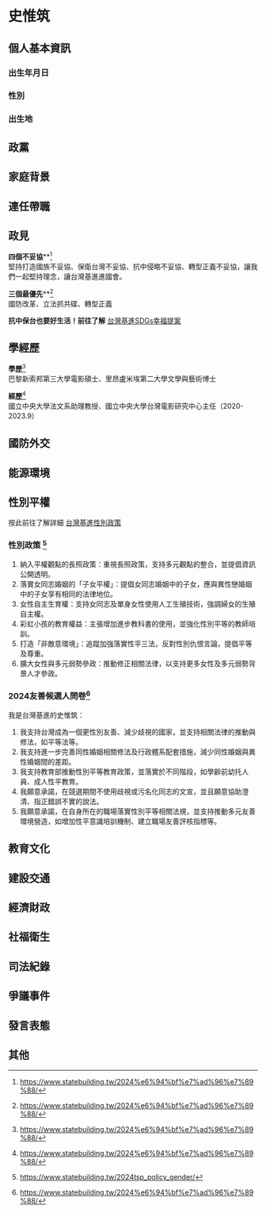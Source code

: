 # 史惟筑

## 個人基本資訊

### 出生年月日

### 性別

### 出生地

## 政黨

## 家庭背景

## 連任帶職

## 政見

**四個不妥協****[^1]    
堅持打造國族不妥協、保衛台灣不妥協、抗中侵略不妥協、轉型正義不妥協，讓我們一起堅持理念，讓台灣基進進國會。

**三個最優先****[^1]    
國防改革、立法抓共碟、轉型正義  

**抗中保台也要好生活！前往了解**
[台灣基進SDGs幸福提案](https://www.statebuilding.tw/tag/2024%e5%9f%ba%e9%80%b2%e6%94%bf%e7%ad%96%ef%bc%8d%e5%b9%b8%e7%a6%8f%e6%8f%90%e6%a1%88/)
[^1]:https://www.statebuilding.tw/2024%e6%94%bf%e7%ad%96%e7%89%88/

## 學經歷

**學歷**[^1]  
巴黎新索邦第三大學電影碩士、里昂盧米埃第二大學文學與藝術博士   

**經歷**[^1]  
國立中央大學法文系助理教授、國立中央大學台灣電影研究中心主任（2020-2023.9）
[^1]: https://www.statebuilding.tw/2024fighters/

## 國防外交

## 能源環境

## 性別平權

按此前往了解詳細 [台灣基進性別政策](https://www.statebuilding.tw/2024tsp_policy_gender/)

### 性別政策 [^2]

1. 納入平權觀點的長照政策：重視長照政策，支持多元觀點的整合，並提倡資訊公開透明。
1. 落實女同志婚姻的「子女平權」：提倡女同志婚姻中的子女，應與異性戀婚姻中的子女享有相同的法律地位。
1. 女性自主生育權：支持女同志及單身女性使用人工生殖技術，強調婦女的生殖自主權。
1. 彩虹小孩的教育權益：主張增加進步教科書的使用，並強化性別平等的教師培訓。
1. 打造「非敵意環境」：追蹤加強落實性平三法，反對性別仇恨言論，提倡平等及尊重。
1. 擴大女性與多元弱勢參政：推動修正相關法律，以支持更多女性及多元弱勢背景人才參政。

### 2024友善候選人問卷[^1]

我是台灣基進的史惟筑：

1. 我支持台灣成為一個更性別友善、減少歧視的國家，並支持相關法律的推動與修法，如平等法等。
1. 我支持進一步完善同性婚姻相關修法及行政體系配套措施，減少同性婚姻與異性婚姻間的差距。
1. 我支持教育部推動性別平等教育政策，並落實於不同階段，如學齡前幼托人員、成人性平教育。
1. 我願意承諾，在競選期間不使用歧視或污名化同志的文宣，並且願意協助澄清、指正錯誤不實的說法。
1. 我願意承諾，在自身所在的職場落實性別平等相關法規，並支持推動多元友善環境營造，如增加性平意識培訓機制、建立職場友善評核指標等。

[^1]: https://pridewatch.tw/candidate/uitioktsp
[^2]: https://www.statebuilding.tw/2024tsp_policy_gender/

## 教育文化

## 建設交通

## 經濟財政

## 社福衛生

## 司法紀錄

## 爭議事件

## 發言表態

## 其他
